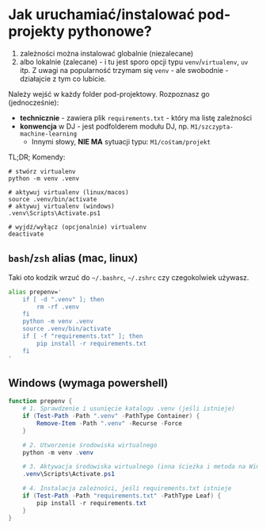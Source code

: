 # Jak uruchamiać/instalować pod-projekty pythonowe?

1. zależności można instalować globalnie (niezalecane)
2. albo lokalnie (zalecane) - i tu jest sporo opcji typu `venv`/`virtualenv`, `uv` itp. Z uwagi na popularność trzymam się `venv` - ale swobodnie - działajcie z tym co lubicie.

Należy wejść w każdy folder pod-projektowy. Rozpoznasz go (jednocześnie):
- **technicznie** - zawiera plik `requirements.txt` - który ma listę zależności
- **konwencja** w DJ - jest podfolderem modułu DJ, np. `M1/szczypta-machine-learning`
  - Innymi słowy, **NIE MA** sytuacji typu: `M1/cośtam/projekt`

TL;DR; Komendy:

```shell
# stwórz virtualenv
python -m venv .venv

# aktywuj virtualenv (linux/macos)
source .venv/bin/activate
# aktywuj virtualenv (windows)
.venv\Scripts\Activate.ps1

# wyjdź/wyłącz (opcjonalnie) virtualenv
deactivate
```

## `bash`/`zsh` alias (mac, linux)

Taki oto kodzik wrzuć do `~/.bashrc`, `~/.zshrc` czy czegokolwiek używasz.

```bash
alias prepenv='
    if [ -d ".venv" ]; then
        rm -rf .venv
    fi
    python -m venv .venv
    source .venv/bin/activate
    if [ -f "requirements.txt" ]; then
        pip install -r requirements.txt
    fi
'
```

## Windows (wymaga powershell)

```powershell
function prepenv {
    # 1. Sprawdzenie i usunięcie katalogu .venv (jeśli istnieje)
    if (Test-Path -Path ".venv" -PathType Container) {
        Remove-Item -Path ".venv" -Recurse -Force
    }

    # 2. Utworzenie środowiska wirtualnego
    python -m venv .venv

    # 3. Aktywacja środowiska wirtualnego (inna ścieżka i metoda na Windows)
    .venv\Scripts\Activate.ps1

    # 4. Instalacja zależności, jeśli requirements.txt istnieje
    if (Test-Path -Path "requirements.txt" -PathType Leaf) {
        pip install -r requirements.txt
    }
}
```
